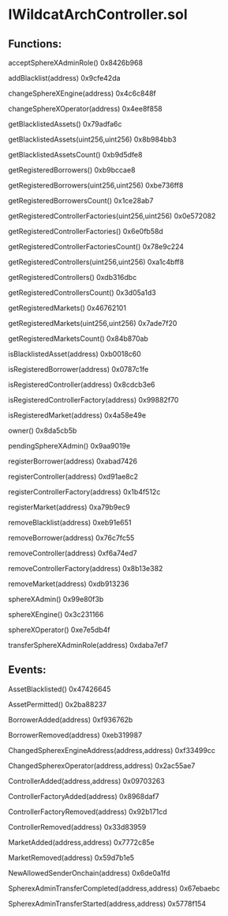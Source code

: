 # IWildcatArchController.sol

## Functions:

acceptSphereXAdminRole() 0x8426b968

addBlacklist(address) 0x9cfe42da

changeSphereXEngine(address) 0x4c6c848f

changeSphereXOperator(address) 0x4ee8f858

getBlacklistedAssets() 0x79adfa6c

getBlacklistedAssets(uint256,uint256) 0x8b984bb3

getBlacklistedAssetsCount() 0xb9d5dfe8

getRegisteredBorrowers() 0xb9bccae8

getRegisteredBorrowers(uint256,uint256) 0xbe736ff8

getRegisteredBorrowersCount() 0x1ce28ab7

getRegisteredControllerFactories(uint256,uint256) 0x0e572082

getRegisteredControllerFactories() 0x6e0fb58d

getRegisteredControllerFactoriesCount() 0x78e9c224

getRegisteredControllers(uint256,uint256) 0xa1c4bff8

getRegisteredControllers() 0xdb316dbc

getRegisteredControllersCount() 0x3d05a1d3

getRegisteredMarkets() 0x46762101

getRegisteredMarkets(uint256,uint256) 0x7ade7f20

getRegisteredMarketsCount() 0x84b870ab

isBlacklistedAsset(address) 0xb0018c60

isRegisteredBorrower(address) 0x0787c1fe

isRegisteredController(address) 0x8cdcb3e6

isRegisteredControllerFactory(address) 0x99882f70

isRegisteredMarket(address) 0x4a58e49e

owner() 0x8da5cb5b

pendingSphereXAdmin() 0x9aa9019e

registerBorrower(address) 0xabad7426

registerController(address) 0xd91ae8c2

registerControllerFactory(address) 0x1b4f512c

registerMarket(address) 0xa79b9ec9

removeBlacklist(address) 0xeb91e651

removeBorrower(address) 0x76c7fc55

removeController(address) 0xf6a74ed7

removeControllerFactory(address) 0x8b13e382

removeMarket(address) 0xdb913236

sphereXAdmin() 0x99e80f3b

sphereXEngine() 0x3c231166

sphereXOperator() 0xe7e5db4f

transferSphereXAdminRole(address) 0xdaba7ef7

## Events:

AssetBlacklisted() 0x47426645

AssetPermitted() 0x2ba88237

BorrowerAdded(address) 0xf936762b

BorrowerRemoved(address) 0xeb319987

ChangedSpherexEngineAddress(address,address) 0xf33499cc

ChangedSpherexOperator(address,address) 0x2ac55ae7

ControllerAdded(address,address) 0x09703263

ControllerFactoryAdded(address) 0x8968daf7

ControllerFactoryRemoved(address) 0x92b171cd

ControllerRemoved(address) 0x33d83959

MarketAdded(address,address) 0x7772c85e

MarketRemoved(address) 0x59d7b1e5

NewAllowedSenderOnchain(address) 0x6de0a1fd

SpherexAdminTransferCompleted(address,address) 0x67ebaebc

SpherexAdminTransferStarted(address,address) 0x5778f154
